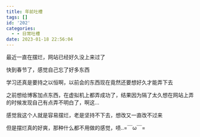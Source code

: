 ```yaml
---
title: 年前吐槽
tags: []
id: '202'
categories:
  - - 日常吐槽
date: 2023-01-18 22:56:04
---
```


最近一直在摆烂，网站已经好久没上来过了

快到春节了，感觉自己忘了好多东西

学习还真是要持之以恒啊，以前会的东西现在竟然还要想好久才能弄下去

之前想给博客加点东西，在虚拟机上都弄成功了，结果因为隔了太久想在网站上弄的时候发现自己有点弄不明白了，啊这...

感觉我这个人就是容易摆烂，老是坚持不下去，想改又一直改不过来

但是摆烂真的好爽，那种什么都不用做的感觉，啧..=￣ω￣=